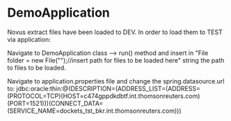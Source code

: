 # DemoApplication

Novus extract files have been loaded to DEV. In order to load them to TEST via application:

Navigate to DemoApplication class --> run() method and insert in "File folder = new File("");//insert path for files to be loaded here" string the path to files to be loaded.

Navigate to application.properties file and change the spring.datasource.url to: jdbc:oracle:thin:@(DESCRIPTION=(ADDRESS_LIST=(ADDRESS=(PROTOCOL=TCP)(HOST=c474gppdkdbtf.int.thomsonreuters.com)(PORT=1521)))(CONNECT_DATA=(SERVICE_NAME=dockets_tst_bkr.int.thomsonreuters.com)))
